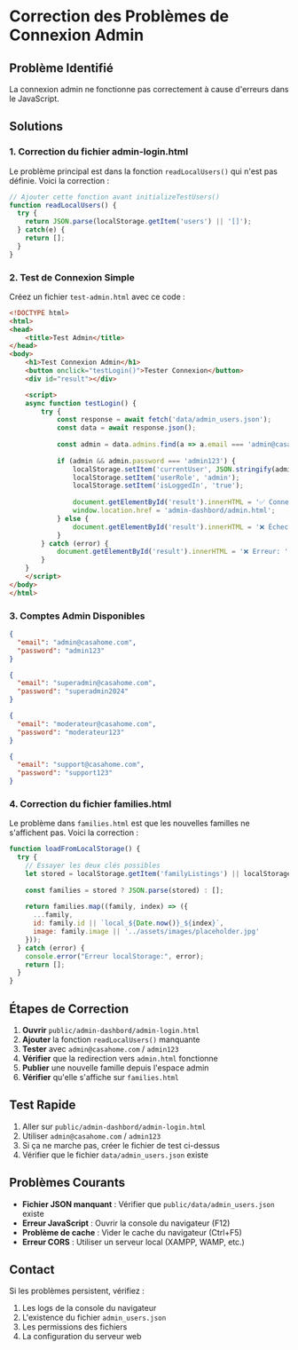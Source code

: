 # Correction des Problèmes de Connexion Admin

## Problème Identifié

La connexion admin ne fonctionne pas correctement à cause d'erreurs dans le JavaScript.

## Solutions

### 1. Correction du fichier admin-login.html

Le problème principal est dans la fonction `readLocalUsers()` qui n'est pas définie. Voici la correction :

```javascript
// Ajouter cette fonction avant initializeTestUsers()
function readLocalUsers() {
  try { 
    return JSON.parse(localStorage.getItem('users') || '[]'); 
  } catch(e) { 
    return []; 
  }
}
```

### 2. Test de Connexion Simple

Créez un fichier `test-admin.html` avec ce code :

```html
<!DOCTYPE html>
<html>
<head>
    <title>Test Admin</title>
</head>
<body>
    <h1>Test Connexion Admin</h1>
    <button onclick="testLogin()">Tester Connexion</button>
    <div id="result"></div>

    <script>
    async function testLogin() {
        try {
            const response = await fetch('data/admin_users.json');
            const data = await response.json();
            
            const admin = data.admins.find(a => a.email === 'admin@casahome.com');
            
            if (admin && admin.password === 'admin123') {
                localStorage.setItem('currentUser', JSON.stringify(admin));
                localStorage.setItem('userRole', 'admin');
                localStorage.setItem('isLoggedIn', 'true');
                
                document.getElementById('result').innerHTML = '✅ Connexion réussie!';
                window.location.href = 'admin-dashbord/admin.html';
            } else {
                document.getElementById('result').innerHTML = '❌ Échec de connexion';
            }
        } catch (error) {
            document.getElementById('result').innerHTML = '❌ Erreur: ' + error.message;
        }
    }
    </script>
</body>
</html>
```

### 3. Comptes Admin Disponibles

```json
{
  "email": "admin@casahome.com",
  "password": "admin123"
}

{
  "email": "superadmin@casahome.com", 
  "password": "superadmin2024"
}

{
  "email": "moderateur@casahome.com",
  "password": "moderateur123"
}

{
  "email": "support@casahome.com",
  "password": "support123"
}
```

### 4. Correction du fichier families.html

Le problème dans `families.html` est que les nouvelles familles ne s'affichent pas. Voici la correction :

```javascript
function loadFromLocalStorage() {
  try {
    // Essayer les deux clés possibles
    let stored = localStorage.getItem('familyListings') || localStorage.getItem('families');
    
    const families = stored ? JSON.parse(stored) : [];
    
    return families.map((family, index) => ({
      ...family,
      id: family.id || `local_${Date.now()}_${index}`,
      image: family.image || '../assets/images/placeholder.jpg'
    }));
  } catch (error) {
    console.error("Erreur localStorage:", error);
    return [];
  }
}
```

## Étapes de Correction

1. **Ouvrir** `public/admin-dashbord/admin-login.html`
2. **Ajouter** la fonction `readLocalUsers()` manquante
3. **Tester** avec `admin@casahome.com` / `admin123`
4. **Vérifier** que la redirection vers `admin.html` fonctionne
5. **Publier** une nouvelle famille depuis l'espace admin
6. **Vérifier** qu'elle s'affiche sur `families.html`

## Test Rapide

1. Aller sur `public/admin-dashbord/admin-login.html`
2. Utiliser `admin@casahome.com` / `admin123`
3. Si ça ne marche pas, créer le fichier de test ci-dessus
4. Vérifier que le fichier `data/admin_users.json` existe

## Problèmes Courants

- **Fichier JSON manquant** : Vérifier que `public/data/admin_users.json` existe
- **Erreur JavaScript** : Ouvrir la console du navigateur (F12)
- **Problème de cache** : Vider le cache du navigateur (Ctrl+F5)
- **Erreur CORS** : Utiliser un serveur local (XAMPP, WAMP, etc.)

## Contact

Si les problèmes persistent, vérifiez :
1. Les logs de la console du navigateur
2. L'existence du fichier `admin_users.json`
3. Les permissions des fichiers
4. La configuration du serveur web
